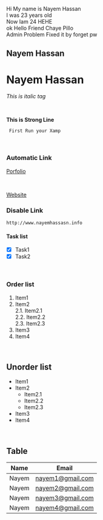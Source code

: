 <!-- FOR New LINE -->
Hi My name is Nayem Hassan  
I was 23 years old   
Now Iam 24 HEHE  
ok Hello Friend Chaye Pillo  
Admin Problem Fixed it by forget pw
<br>

<!-- Heading -->
## Nayem Hassan
# Nayem Hassan
<!-- italic -->
_This is italic tag_

<br>

<!-- Strong/Bold -->
__This is Strong Line__

``` First Run your Xamp```

<br>

<!-- Automatic link -->
### Automatic Link
[Porfolio](http://www.nayemhassasn.info)

<br>

[Website][portfolio]

[portfolio]:http://www.nayemhassasn.info
<!-- Disable link -->
### Disable Link
`http://www.nayemhassasn.info`


#### Task list
-[X] Task1  
-[X] Task2

<br>

### Order list
1. Item1
2. Item2  
    2.1. Item2.1  
    2.2. Item2.2  
    2.3. Item2.3
3. Item3
4. Item4

<br>

## Unorder list
- Item1
- Item2  
    - Item2.1  
    - Item2.2  
    - Item2.3  
- Item3
- Item4

<br>

## Table
| Name | Email |  
|------ |-------|
|Nayem |nayem1@gmail.com|
|Nayem |nayem2@gmail.com|
|Nayem |nayem3@gmail.com|
|Nayem |nayem4@gmail.com|


